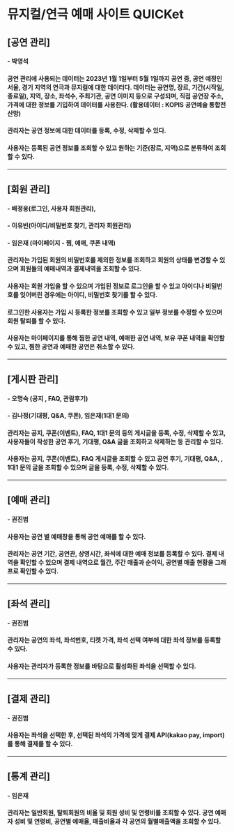# 뮤지컬/연극 예매 사이트 QUICKet 

## [공연 관리]
#### - 박영석
#### 공연 관리에 사용되는 데이터는 2023년 1월 1일부터 5월 1일까지 공연 중, 공연 예정인 서울, 경기 지역의 연극과 뮤지컬에 대한 데이터다. 데이터는 공연명, 장르, 기간(시작일, 종료일), 지역, 장소, 좌석수, 주최기관, 공연 이미지 등으로 구성되며, 직접 공연장 주소, 가격에 대한 정보를 기입하여 데이터를 사용한다. (활용데이터 : KOPIS 공연예술 통합전산망)
#### 관리자는 공연 정보에 대한 데이터를 등록, 수정, 삭제할 수 있다.
#### 사용자는 등록된 공연 정보를 조회할 수 있고 원하는 기준(장르, 지역)으로 분류하여 조회할 수 있다.

*****

## [회원 관리]
#### - 배정웅(로그인, 사용자 회원관리), 
#### - 이유빈(아이디/비밀번호 찾기, 관리자 회원관리)
#### - 임은재 (마이페이지 - 찜, 예매, 쿠폰 내역)

#### 관리자는 가입된 회원의 비밀번호를 제외한 정보를 조회하고 회원의 상태를 변경할 수 있으며 회원들의 예매내역과 결제내역을 조회할 수 있다.
#### 사용자는 회원 가입을 할 수 있으며 가입된 정보로 로그인을 할 수 있고 아이디나 비밀번호를 잊어버린 경우에는 아이디, 비밀번호 찾기를 할 수 있다.
#### 로그인한 사용자는 가입 시 등록한 정보를 조회할 수 있고 일부 정보를 수정할 수 있으며 회원 탈퇴를 할 수 있다.
#### 사용자는 마이페이지를 통해 찜한 공연 내역, 예매한 공연 내역, 보유 쿠폰 내역을 확인할 수 있고, 찜한 공연과 예매한 공연은 취소할 수 있다.

*****

## [게시판 관리]
#### - 오명숙 (공지 , FAQ, 관람후기)
#### - 김나정(기대평, Q&A, 쿠폰), 임은재(1대1 문의)
#### 관리자는 공지, 쿠폰(이벤트), FAQ, 1대1 문의 등의 게시글을 등록, 수정, 삭제할 수 있고, 사용자들이 작성한 공연 후기, 기대평, Q&A 글을 조회하고 삭제하는 등 관리할 수 있다.
#### 사용자는 공지, 쿠폰(이벤트), FAQ 게시글을 조회할 수 있고 공연 후기, 기대평, Q&A, , 1대1 문의 글을 조회할 수 있으며 글을 등록, 수정, 삭제할 수 있다.

*****

## [예매 관리]
#### - 권진범
#### 사용자는 공연 별 예매창을 통해 공연 예매를 할 수 있다.
#### 관리자는 공연 기간, 공연관, 상영시간, 좌석에 대한 예매 정보를 등록할 수 있다. 결제 내역을 확인할 수 있으며 결제 내역으로 월간, 주간 매출과 순이익, 공연별 매출 현황을 그래프로 확인할 수 있다.

*****

## [좌석 관리]
#### - 권진범
#### 관리자는 공연의 좌석, 좌석번호, 티켓 가격, 좌석 선택 여부에 대한 좌석 정보를 등록할 수 있다.
#### 사용자는 관리자가 등록한 정보를 바탕으로 활성화된 좌석을 선택할 수 있다.

*****

## [결제 관리]
#### - 권진범
#### 사용자는 좌석을 선택한 후, 선택된 좌석의 가격에 맞게 결제 API(kakao pay, import)를 통해 결제를 할 수 있다.

*****

## [통계 관리]
#### - 임은재
#### 관리자는 일반회원, 탈퇴회원의 비율 및 회원 성비 및 연령비를 조회할 수 있다. 공연 예매자 성비 및 연령비, 공연별 예매율, 매출비율과 각 공연의 월별매출액을 조회할 수 있다.
